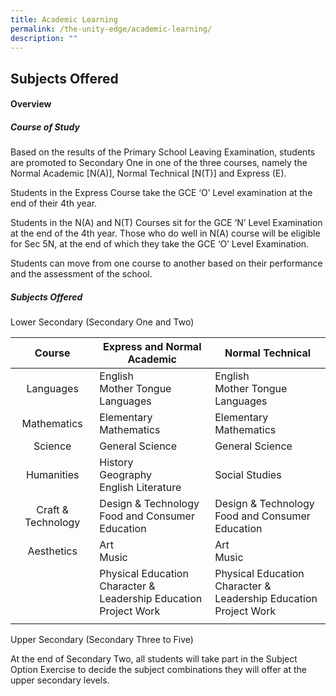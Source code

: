 ```yaml
---
title: Academic Learning
permalink: /the-unity-edge/academic-learning/
description: ""
---
```

## Subjects Offered

#### Overview

##### Course of Study

Based on the results of the Primary School Leaving Examination, students are promoted to Secondary One in one of the three courses, namely the Normal Academic \[N(A)\], Normal Technical \[N(T)\] and Express (E).

Students in the Express Course take the GCE ‘O’ Level examination at the end of their 4th year.

Students in the N(A) and N(T) Courses sit for the GCE ‘N’ Level Examination at the end of the 4th year. Those who do well in N(A) course will be eligible for Sec 5N, at the end of which they take the GCE ‘O’ Level Examination.

Students can move from one course to another based on their performance and the assessment of the school.

##### Subjects Offered

Lower Secondary (Secondary One and Two)

| Course | Express and Normal Academic | Normal Technical |
|:---:|---|---|
| Languages | English<br>Mother Tongue Languages | English<br>Mother Tongue Languages |
| Mathematics | Elementary Mathematics | Elementary Mathematics |
| Science | General Science | General Science |
| Humanities | History <br>Geography <br>English Literature | Social Studies |
| Craft & Technology | Design & Technology <br>Food and Consumer Education | Design & Technology <br>Food and Consumer Education |
| Aesthetics | Art<br>Music | Art<br>Music |
|  | Physical Education<br>Character & Leadership Education<br>Project Work | Physical Education<br>Character & Leadership Education<br>Project Work |
|  |  |  |

Upper Secondary (Secondary Three to Five)   
  
At the end of Secondary Two, all students will take part in the Subject Option Exercise to decide the subject combinations they will offer at the upper secondary levels.